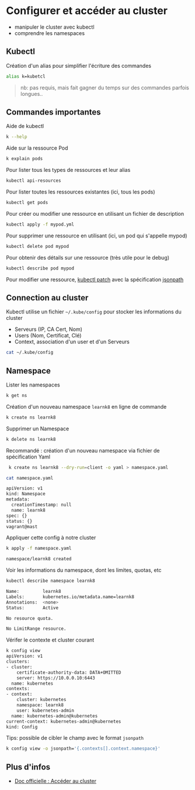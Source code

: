 # Configurer et accéder au cluster 

* manipuler le cluster avec kubectl
* comprendre les namespaces


## Kubectl

Création d'un alias pour simplifier l'écriture des commandes

```bash
alias k=kubetcl
```

> nb: pas requis, mais fait gagner du temps sur des commandes parfois longues..

## Commandes importantes

Aide de kubectl  

```bash
k --help
```

Aide sur la ressource Pod

```bash
k explain pods
```

Pour lister tous les types de ressources et leur alias 

```bash
kubectl api-resources
```

Pour lister toutes les ressources existantes (ici, tous les pods) 

```bash
kubectl get pods
```

Pour créer ou modifier une ressource en utilisant un fichier de description 

```bash
kubectl apply -f mypod.yml
```

Pour supprimer une ressource en utilisant (ici, un pod qui s'appelle mypod) 

```bash
kubectl delete pod mypod
```

Pour obtenir des détails sur une ressource (très utile pour le debug) 

```bash
kubectl describe pod mypod
```

Pour modifier une ressource, [kubectl patch](https://kubernetes.io/docs/tasks/manage-kubernetes-objects/update-api-object-kubectl-patch/)
avec la spécification [jsonpath](https://jsonpatch.com/)

## Connection au cluster

Kubectl utilise un fichier `~/.kube/config`  pour stocker les informations du cluster 

* Serveurs (IP, CA Cert, Nom)
* Users (Nom, Certificat, Clé)
* Context, association d'un user et d'un Serveurs

```bash
cat ~/.kube/config
```


## Namespace

Lister les namespaces

```bash
k get ns  
```



Création d'un nouveau namespace `learnk8` en ligne de commande

```bash
k create ns learnk8
```

Supprimer un Namespace

```bash
k delete ns learnk8
```

Recommandé : création d'un nouveau namespace via fichier de spécification Yaml

```bash
 k create ns learnk8 --dry-run=client -o yaml > namespace.yaml
```

```bash
cat namespace.yaml

apiVersion: v1
kind: Namespace
metadata:
  creationTimestamp: null
  name: learnk8
spec: {}
status: {}
vagrant@mast
```

Appliquer cette config à notre cluster

```bash
k apply -f namespace.yaml

namespace/learnk8 created
```

Voir les informations du namespace, dont les limites, quotas, etc

```bash
kubectl describe namespace learnk8

Name:         learnk8
Labels:       kubernetes.io/metadata.name=learnk8
Annotations:  <none>
Status:       Active

No resource quota.

No LimitRange resource.
```


Vérifer le contexte et cluster courant

```bash
k config view
apiVersion: v1
clusters:
- cluster:
    certificate-authority-data: DATA+OMITTED
    server: https://10.0.0.10:6443
  name: kubernetes
contexts:
- context:
    cluster: kubernetes
    namespace: learnk8
    user: kubernetes-admin
  name: kubernetes-admin@kubernetes
current-context: kubernetes-admin@kubernetes
kind: Config
```

Tips: possible de cibler le champ avec le format `jsonpath`

```bash
k config view -o jsonpath='{.contexts[].context.namespace}'
```


## Plus d'infos 

* [Doc officielle : Accéder au cluster](https://kubernetes.io/docs/tasks/access-application-cluster/access-cluster/)
